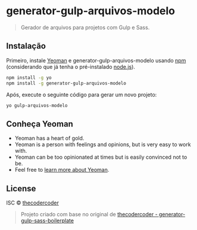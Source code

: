 # generator-gulp-arquivos-modelo
> Gerador de arquivos para projetos com Gulp e Sass.

## Instalação

Primeiro, instale [Yeoman](http://yeoman.io) e generator-gulp-arquivos-modelo usando [npm](https://www.npmjs.com/) (considerando que já tenha o pré-instalado [node.js](https://nodejs.org/)).

```bash
npm install -g yo
npm install -g generator-gulp-arquivos-modelo
```

Após, execute o seguinte código para gerar um novo projeto:

```bash
yo gulp-arquivos-modelo
```

## Conheça Yeoman

 * Yeoman has a heart of gold.
 * Yeoman is a person with feelings and opinions, but is very easy to work with.
 * Yeoman can be too opinionated at times but is easily convinced not to be.
 * Feel free to [learn more about Yeoman](http://yeoman.io/).

## License

ISC © [thecodercoder](https://github.com/thecodercoder)

> Projeto criado com base no original de [thecodercoder - generator-gulp-sass-boilerplate](https://github.com/thecodercoder/generator-gulp-sass-boilerplate)
